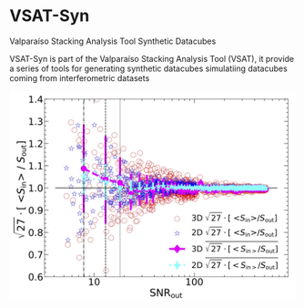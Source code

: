 # VSAT-Syn
Valparaíso Stacking Analysis Tool Synthetic Datacubes


VSAT-Syn is part of the Valparaíso Stacking Analysis Tool (VSAT), it provide a series of tools for generating synthetic datacubes simulatiing datacubes coming from interferometric datasets 

![Alt text](./Figures-Syn/Synthetic-InOut-Stats-SNR-BIS.jpg?raw=true "3D datacube Stacked spectra Scheme.")

